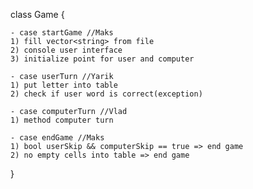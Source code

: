 class Game {

	- case startGame //Maks
	1) fill vector<string> from file
	2) console user interface
	3) initialize point for user and computer

	- case userTurn //Yarik
	1) put letter into table
	2) check if user word is correct(exception)

	- case computerTurn //Vlad
	1) method computer turn

	- case endGame //Maks
	1) bool userSkip && computerSkip == true => end game
	2) no empty cells into table => end game 

}



